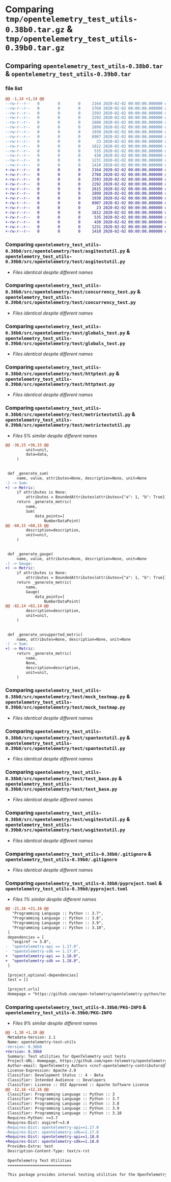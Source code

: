 # Comparing `tmp/opentelemetry_test_utils-0.38b0.tar.gz` & `tmp/opentelemetry_test_utils-0.39b0.tar.gz`

## Comparing `opentelemetry_test_utils-0.38b0.tar` & `opentelemetry_test_utils-0.39b0.tar`

### file list

```diff
@@ -1,14 +1,14 @@
--rw-r--r--   0        0        0     2164 2020-02-02 00:00:00.000000 opentelemetry_test_utils-0.38b0/src/opentelemetry/test/asgitestutil.py
--rw-r--r--   0        0        0     2760 2020-02-02 00:00:00.000000 opentelemetry_test_utils-0.38b0/src/opentelemetry/test/concurrency_test.py
--rw-r--r--   0        0        0     2593 2020-02-02 00:00:00.000000 opentelemetry_test_utils-0.38b0/src/opentelemetry/test/globals_test.py
--rw-r--r--   0        0        0     2292 2020-02-02 00:00:00.000000 opentelemetry_test_utils-0.38b0/src/opentelemetry/test/httptest.py
--rw-r--r--   0        0        0     2608 2020-02-02 00:00:00.000000 opentelemetry_test_utils-0.38b0/src/opentelemetry/test/metrictestutil.py
--rw-r--r--   0        0        0     2899 2020-02-02 00:00:00.000000 opentelemetry_test_utils-0.38b0/src/opentelemetry/test/mock_textmap.py
--rw-r--r--   0        0        0     1930 2020-02-02 00:00:00.000000 opentelemetry_test_utils-0.38b0/src/opentelemetry/test/spantestutil.py
--rw-r--r--   0        0        0     8907 2020-02-02 00:00:00.000000 opentelemetry_test_utils-0.38b0/src/opentelemetry/test/test_base.py
--rw-r--r--   0        0        0       23 2020-02-02 00:00:00.000000 opentelemetry_test_utils-0.38b0/src/opentelemetry/test/version.py
--rw-r--r--   0        0        0     1812 2020-02-02 00:00:00.000000 opentelemetry_test_utils-0.38b0/src/opentelemetry/test/wsgitestutil.py
--rw-r--r--   0        0        0      535 2020-02-02 00:00:00.000000 opentelemetry_test_utils-0.38b0/.gitignore
--rw-r--r--   0        0        0      430 2020-02-02 00:00:00.000000 opentelemetry_test_utils-0.38b0/README.rst
--rw-r--r--   0        0        0     1231 2020-02-02 00:00:00.000000 opentelemetry_test_utils-0.38b0/pyproject.toml
--rw-r--r--   0        0        0     1410 2020-02-02 00:00:00.000000 opentelemetry_test_utils-0.38b0/PKG-INFO
+-rw-r--r--   0        0        0     2164 2020-02-02 00:00:00.000000 opentelemetry_test_utils-0.39b0/src/opentelemetry/test/asgitestutil.py
+-rw-r--r--   0        0        0     2760 2020-02-02 00:00:00.000000 opentelemetry_test_utils-0.39b0/src/opentelemetry/test/concurrency_test.py
+-rw-r--r--   0        0        0     2593 2020-02-02 00:00:00.000000 opentelemetry_test_utils-0.39b0/src/opentelemetry/test/globals_test.py
+-rw-r--r--   0        0        0     2292 2020-02-02 00:00:00.000000 opentelemetry_test_utils-0.39b0/src/opentelemetry/test/httptest.py
+-rw-r--r--   0        0        0     2615 2020-02-02 00:00:00.000000 opentelemetry_test_utils-0.39b0/src/opentelemetry/test/metrictestutil.py
+-rw-r--r--   0        0        0     2899 2020-02-02 00:00:00.000000 opentelemetry_test_utils-0.39b0/src/opentelemetry/test/mock_textmap.py
+-rw-r--r--   0        0        0     1930 2020-02-02 00:00:00.000000 opentelemetry_test_utils-0.39b0/src/opentelemetry/test/spantestutil.py
+-rw-r--r--   0        0        0     8907 2020-02-02 00:00:00.000000 opentelemetry_test_utils-0.39b0/src/opentelemetry/test/test_base.py
+-rw-r--r--   0        0        0       23 2020-02-02 00:00:00.000000 opentelemetry_test_utils-0.39b0/src/opentelemetry/test/version.py
+-rw-r--r--   0        0        0     1812 2020-02-02 00:00:00.000000 opentelemetry_test_utils-0.39b0/src/opentelemetry/test/wsgitestutil.py
+-rw-r--r--   0        0        0      535 2020-02-02 00:00:00.000000 opentelemetry_test_utils-0.39b0/.gitignore
+-rw-r--r--   0        0        0      430 2020-02-02 00:00:00.000000 opentelemetry_test_utils-0.39b0/README.rst
+-rw-r--r--   0        0        0     1231 2020-02-02 00:00:00.000000 opentelemetry_test_utils-0.39b0/pyproject.toml
+-rw-r--r--   0        0        0     1410 2020-02-02 00:00:00.000000 opentelemetry_test_utils-0.39b0/PKG-INFO
```

### Comparing `opentelemetry_test_utils-0.38b0/src/opentelemetry/test/asgitestutil.py` & `opentelemetry_test_utils-0.39b0/src/opentelemetry/test/asgitestutil.py`

 * *Files identical despite different names*

### Comparing `opentelemetry_test_utils-0.38b0/src/opentelemetry/test/concurrency_test.py` & `opentelemetry_test_utils-0.39b0/src/opentelemetry/test/concurrency_test.py`

 * *Files identical despite different names*

### Comparing `opentelemetry_test_utils-0.38b0/src/opentelemetry/test/globals_test.py` & `opentelemetry_test_utils-0.39b0/src/opentelemetry/test/globals_test.py`

 * *Files identical despite different names*

### Comparing `opentelemetry_test_utils-0.38b0/src/opentelemetry/test/httptest.py` & `opentelemetry_test_utils-0.39b0/src/opentelemetry/test/httptest.py`

 * *Files identical despite different names*

### Comparing `opentelemetry_test_utils-0.38b0/src/opentelemetry/test/metrictestutil.py` & `opentelemetry_test_utils-0.39b0/src/opentelemetry/test/metrictestutil.py`

 * *Files 5% similar despite different names*

```diff
@@ -36,15 +36,15 @@
         unit=unit,
         data=data,
     )
 
 
 def _generate_sum(
     name, value, attributes=None, description=None, unit=None
-) -> Sum:
+) -> Metric:
     if attributes is None:
         attributes = BoundedAttributes(attributes={"a": 1, "b": True})
     return _generate_metric(
         name,
         Sum(
             data_points=[
                 NumberDataPoint(
@@ -60,15 +60,15 @@
         description=description,
         unit=unit,
     )
 
 
 def _generate_gauge(
     name, value, attributes=None, description=None, unit=None
-) -> Gauge:
+) -> Metric:
     if attributes is None:
         attributes = BoundedAttributes(attributes={"a": 1, "b": True})
     return _generate_metric(
         name,
         Gauge(
             data_points=[
                 NumberDataPoint(
@@ -82,14 +82,14 @@
         description=description,
         unit=unit,
     )
 
 
 def _generate_unsupported_metric(
     name, attributes=None, description=None, unit=None
-) -> Sum:
+) -> Metric:
     return _generate_metric(
         name,
         None,
         description=description,
         unit=unit,
     )
```

### Comparing `opentelemetry_test_utils-0.38b0/src/opentelemetry/test/mock_textmap.py` & `opentelemetry_test_utils-0.39b0/src/opentelemetry/test/mock_textmap.py`

 * *Files identical despite different names*

### Comparing `opentelemetry_test_utils-0.38b0/src/opentelemetry/test/spantestutil.py` & `opentelemetry_test_utils-0.39b0/src/opentelemetry/test/spantestutil.py`

 * *Files identical despite different names*

### Comparing `opentelemetry_test_utils-0.38b0/src/opentelemetry/test/test_base.py` & `opentelemetry_test_utils-0.39b0/src/opentelemetry/test/test_base.py`

 * *Files identical despite different names*

### Comparing `opentelemetry_test_utils-0.38b0/src/opentelemetry/test/wsgitestutil.py` & `opentelemetry_test_utils-0.39b0/src/opentelemetry/test/wsgitestutil.py`

 * *Files identical despite different names*

### Comparing `opentelemetry_test_utils-0.38b0/.gitignore` & `opentelemetry_test_utils-0.39b0/.gitignore`

 * *Files identical despite different names*

### Comparing `opentelemetry_test_utils-0.38b0/pyproject.toml` & `opentelemetry_test_utils-0.39b0/pyproject.toml`

 * *Files 1% similar despite different names*

```diff
@@ -21,16 +21,16 @@
   "Programming Language :: Python :: 3.7",
   "Programming Language :: Python :: 3.8",
   "Programming Language :: Python :: 3.9",
   "Programming Language :: Python :: 3.10",
 ]
 dependencies = [
   "asgiref ~= 3.0",
-  "opentelemetry-api == 1.17.0",
-  "opentelemetry-sdk == 1.17.0",
+  "opentelemetry-api == 1.18.0",
+  "opentelemetry-sdk == 1.18.0",
 ]
 
 [project.optional-dependencies]
 test = []
 
 [project.urls]
 Homepage = "https://github.com/open-telemetry/opentelemetry-python/tests/opentelemetry-test-utils"
```

### Comparing `opentelemetry_test_utils-0.38b0/PKG-INFO` & `opentelemetry_test_utils-0.39b0/PKG-INFO`

 * *Files 9% similar despite different names*

```diff
@@ -1,10 +1,10 @@
 Metadata-Version: 2.1
 Name: opentelemetry-test-utils
-Version: 0.38b0
+Version: 0.39b0
 Summary: Test utilities for OpenTelemetry unit tests
 Project-URL: Homepage, https://github.com/open-telemetry/opentelemetry-python/tests/opentelemetry-test-utils
 Author-email: OpenTelemetry Authors <cncf-opentelemetry-contributors@lists.cncf.io>
 License-Expression: Apache-2.0
 Classifier: Development Status :: 4 - Beta
 Classifier: Intended Audience :: Developers
 Classifier: License :: OSI Approved :: Apache Software License
@@ -12,16 +12,16 @@
 Classifier: Programming Language :: Python :: 3
 Classifier: Programming Language :: Python :: 3.7
 Classifier: Programming Language :: Python :: 3.8
 Classifier: Programming Language :: Python :: 3.9
 Classifier: Programming Language :: Python :: 3.10
 Requires-Python: >=3.7
 Requires-Dist: asgiref~=3.0
-Requires-Dist: opentelemetry-api==1.17.0
-Requires-Dist: opentelemetry-sdk==1.17.0
+Requires-Dist: opentelemetry-api==1.18.0
+Requires-Dist: opentelemetry-sdk==1.18.0
 Provides-Extra: test
 Description-Content-Type: text/x-rst
 
 OpenTelemetry Test Utilities
 ============================
 
 This package provides internal testing utilities for the OpenTelemetry Python project and provides no stability or quality guarantees.
```

